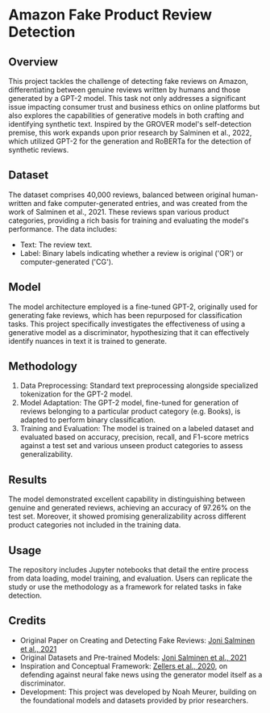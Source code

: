# Amazon Fake Product Review Detection

## Overview
This project tackles the challenge of detecting fake reviews on Amazon, differentiating between genuine reviews written by humans and those generated by a GPT-2 model. This task not only addresses a significant issue impacting consumer trust and business ethics on online platforms but also explores the capabilities of generative models in both crafting and identifying synthetic text. Inspired by the GROVER model's self-detection premise, this work expands upon prior research by Salminen et al., 2022, which utilized GPT-2 for the generation and RoBERTa for the detection of synthetic reviews.

## Dataset
The dataset comprises 40,000 reviews, balanced between original human-written and fake computer-generated entries, and was created from the work of Salminen et al., 2021. These reviews span various product categories, providing a rich basis for training and evaluating the model's performance. The data includes:

- Text: The review text.
- Label: Binary labels indicating whether a review is original ('OR') or computer-generated ('CG').

## Model
The model architecture employed is a fine-tuned GPT-2, originally used for generating fake reviews, which has been repurposed for classification tasks. This project specifically investigates the effectiveness of using a generative model as a discriminator, hypothesizing that it can effectively identify nuances in text it is trained to generate.

## Methodology
1. Data Preprocessing: Standard text preprocessing alongside specialized tokenization for the GPT-2 model.
2. Model Adaptation: The GPT-2 model, fine-tuned for generation of reviews belonging to a particular product category (e.g. Books), is adapted to perform binary classification.
3. Training and Evaluation: The model is trained on a labeled dataset and evaluated based on accuracy, precision, recall, and F1-score metrics against a test set and various unseen product categories to assess generalizability.

## Results
The model demonstrated excellent capability in distinguishing between genuine and generated reviews, achieving an accuracy of 97.26% on the test set. Moreover, it showed promising generalizability across different product categories not included in the training data.

## Usage
The repository includes Jupyter notebooks that detail the entire process from data loading, model training, and evaluation. Users can replicate the study or use the methodology as a framework for related tasks in fake detection.

## Credits
- Original Paper on Creating and Detecting Fake Reviews: [Joni Salminen et al., 2021](https://doi.org/10.1016/j.jretconser.2021.102771)
- Original Datasets and Pre-trained Models: [Joni Salminen et al., 2021](https://drive.google.com/drive/folders/1aadnypFL_aLiP6Z61VAW4_gYibGXLV2x?usp=sharing)
- Inspiration and Conceptual Framework: [Zellers et al., 2020](https://doi.org/10.48550/arXiv.1905.12616), on defending against neural fake news using the generator model itself as a discriminator.
- Development: This project was developed by Noah Meurer, building on the foundational models and datasets provided by prior researchers.
